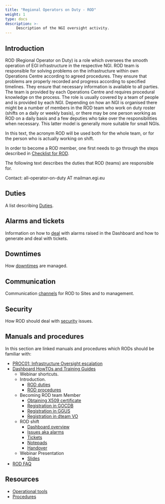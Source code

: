 ```yaml
---
title: "Regional Operators on Duty - ROD"
weight: 1
type: docs
description: >-
     Description of the NGI oversight activity.
---
```


## Introduction

ROD (Regional Operator on Duty) is a role which oversees the smooth operation
of EGI infrastructure in the respective NGI. ROD team is responsible for
solving problems on the infrastructure within own Operations Centre according
to agreed procedures. They ensure that problems are properly recorded and
progress according to specified timelines. They ensure that necessary
information is available to all parties. The team is provided by each
Operations Centre and requires procedural knowledge on the process. The role is
usually covered by a team of people and is provided by each NGI. Depending on
how an NGI is organised there might be a number of members in the ROD team who
work on duty roster (shifts on a daily or weekly basis), or there may be one
person working as ROD on a daily basis and a few deputies who take over the
responsibilities when necessary. This latter model is generally more suitable
for small NGIs.

In this text, the acronym ROD will be used both for the whole team, or for the
person who is actually working on shift.

In order to become a ROD member, one first needs to go through the steps
described in [Checklist for ROD](./checklist).

The following text describes the duties that ROD (teams) are responsible for.

Contact: all-operator-on-duty AT mailman.egi.eu

## Duties

A list describing [Duties](./duties).

## Alarms and tickets

Information on how to [deal](./alarms-tickets)
with alarms raised in the Dashboard and how to generate and deal with tickets.

## Downtimes

How [downtimes](./downtimes) are managed.

## Communication

Communication [channels](./communication) for ROD to
Sites and to management.

## Security

How ROD should deal with [security](./security) issues.

## Manuals and procedures

In this section are linked manuals and procedures which RODs should be familiar with:

- [PROC01: Infrastructure Oversight escalation](https://confluence.egi.eu/x/SiAmBg)
- [Dashboard HowTOs and Training Guides](https://documents.egi.eu/document/301)
  - Webinar shortcuts.
  - Introduction.
    - [ROD duties](https://www.youtube.com/watch?feature=player_detailpage&v=pJsCx5sj9Uc#t=230)
    - [ROD procedures](https://www.youtube.com/watch?feature=player_detailpage&v=pJsCx5sj9Uc#t=355)
  - Becoming ROD team Member
    - [Obtaining X509 certificate](https://www.youtube.com/watch?feature=player_detailpage&v=pJsCx5sj9Uc#t=427)
    - [Registration in GOCDB](https://www.youtube.com/watch?feature=player_detailpage&v=pJsCx5sj9Uc#t=496)
    - [Registration in GGUS](https://www.youtube.com/watch?feature=player_detailpage&v=pJsCx5sj9Uc#t=690)
    - [Registration in dteam VO](https://www.youtube.com/watch?feature=player_detailpage&v=pJsCx5sj9Uc#t=747)
  - ROD shift
    - [Dashboard overview](https://www.youtube.com/watch?feature=player_detailpage&v=pJsCx5sj9Uc#t=872)
    - [Issues aka alarms](https://www.youtube.com/watch?feature=player_detailpage&v=pJsCx5sj9Uc#t=1493)
    - [Tickets](https://www.youtube.com/watch?feature=player_detailpage&v=pJsCx5sj9Uc#t=1967)
    - [Notepads](https://www.youtube.com/watch?feature=player_detailpage&v=pJsCx5sj9Uc#t=2232)
    - [Handover](https://www.youtube.com/watch?feature=player_detailpage&v=pJsCx5sj9Uc#t=2475)
  - Webinar Presentation
    - [Slides](https://documents.egi.eu/public/RetrieveFile?docid=301&version=7&filename=ROD-webinar.pdf)
- [ROD FAQ](./faq)

## Resources

- [Operational tools](https://docs.egi.eu/internal/)
- [Procedures](https://confluence.egi.eu/display/EGIPP/EGI+Federation+Procedures)
